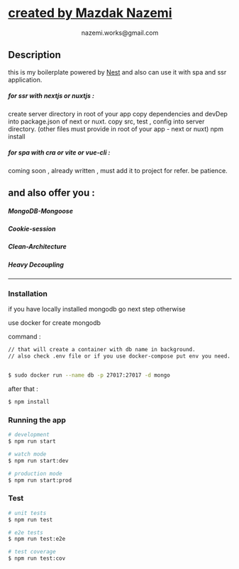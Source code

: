 <p align="center">
  <a href="https://www.penbeh.com/" target="blank"><h1>created by Mazdak Nazemi</h1></a>
</p>
<p align="center">
  nazemi.works@gmail.com
</p>

## Description

this is my boilerplate powered by [Nest](https://github.com/nestjs/nest) and also can use it with spa and ssr application.

##### for ssr with nextjs or nuxtjs :

create server directory in root of your app
copy dependencies and devDep into package.json of next or nuxt.
copy src, test , config into server directory.
(other files must provide in root of your app - next or nuxt)
npm install

##### for spa with cra or vite or vue-cli :

coming soon , already written , must add it to project for refer.
be patience.

## and also offer you :

##### MongoDB-Mongoose

##### Cookie-session

##### Clean-Architecture

##### Heavy Decoupling

---

### Installation

if you have locally installed mongodb go next step otherwise

use docker for create mongodb

command :

```bash
// that will create a container with db name in background.
// also check .env file or if you use docker-compose put env you need.


$ sudo docker run --name db -p 27017:27017 -d mongo


```

after that :

```bash
$ npm install
```

### Running the app

```bash
# development
$ npm run start

# watch mode
$ npm run start:dev

# production mode
$ npm run start:prod
```

### Test

```bash
# unit tests
$ npm run test

# e2e tests
$ npm run test:e2e

# test coverage
$ npm run test:cov
```
